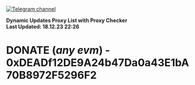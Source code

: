 [![Telegram channel](https://img.shields.io/endpoint?url=https://runkit.io/damiankrawczyk/telegram-badge/branches/master?url=https://t.me/n4z4v0d)](https://t.me/n4z4v0d) 

**Dynamic Updates Proxy List with Proxy Checker**  
**Last Updated: 18.12.23 22:26**

# DONATE (_any evm_) - 0xDEADf12DE9A24b47Da0a43E1bA70B8972F5296F2
